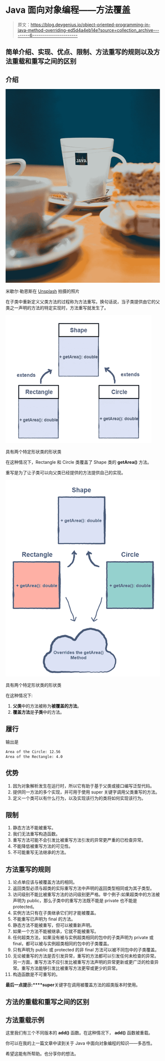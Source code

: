 # Java 面向对象编程——方法覆盖

> 原文：<https://blog.devgenius.io/object-oriented-programming-in-java-method-overriding-ed5d4a4eb14e?source=collection_archive---------6----------------------->

## 简单介绍、实现、优点、限制、方法重写的规则以及方法重载和重写之间的区别

## 介绍

![](img/63ad44846a99b61bae59a48f557e64f6.png)

米歇尔·勒恩斯在 [Unsplash](https://unsplash.com?utm_source=medium&utm_medium=referral) 拍摄的照片

在子类中重新定义父类方法的过程称为方法重写。换句话说，当子类提供由它的父类之一声明的方法的特定实现时，方法重写就发生了。

![](img/1e674b0c5fc017e100140db84d2dc5e8.png)

具有两个特定形状类的形状类

在这种情况下，Rectangle 和 Circle 类覆盖了 Shape 类的 **getArea()** 方法。

重写是为了让子类可以向父类已经提供的方法提供自己的实现。

![](img/a602501950014906dcde42d0da1b89db.png)

具有两个特定形状类的形状类

在这种情况下:

1.  **父类**中的方法被称为**被覆盖的方法**。
2.  **覆盖方法**是**子类**中的方法。

## 履行

输出是

```
Area of the Circle: 12.56
Area of the Rectangle: 4.0
```

## 优势

1.  因为对象解析发生在运行时，所以它有助于基于父类或接口编写泛型代码。
2.  提供同一方法的多个实现，并可用于使用 super 关键字调用父类重写的方法。
3.  定义一个类可以有什么行为，以及实现该行为的类将如何实现该行为。

## 限制

1.  静态方法不能被重写。
2.  我们无法重写构造函数。
3.  重写方法可能不会引发比被重写方法引发的异常更严重的已检查异常。
4.  不能降低被重写方法的可见性。
5.  不可能重写无法继承的方法。

## 方法重写的规则

1.  论点单应该与被覆盖方法的相同。
2.  返回类型必须与超类的实际重写方法中声明的返回类型相同或为其子类型。
3.  访问级别不能比被重写方法的访问级别更严格。举个例子:如果超类中的方法被声明为 public，那么子类中的重写方法既不能是 private 也不能是 protected。
4.  实例方法只有在子类继承它们时才能被覆盖。
5.  不能重写已声明为 final 的方法。
6.  静态方法不能被重写，但可以被重新声明。
7.  如果一个方法不能被继承，它就不能被重写。
8.  任何超类方法，如果没有被与实例超类相同的包中的子类声明为 private 或 final，都可以被与实例超类相同的包中的子类覆盖。
9.  只有声明为 public 或 protected 的非 final 方法可以被不同包中的子类覆盖。
10.  无论被重写的方法是否引发异常，重写的方法都可以引发任何未检查的异常。另一方面，重写方法不应引发比被重写方法声明的异常更新或更广泛的检查异常。重写方法能够引发比被重写方法更窄或更少的异常。
11.  构造函数是不可重写的。

**最后一点提示:****super**关键字在调用被覆盖方法的超类版本时使用。

## 方法的重载和重写之间的区别

## 方法重载示例

这里我们有三个不同版本的 **add()** 函数。在这种情况下， **add()** 函数被重载。

你可以在我的上一篇文章中读到关于 Java 中面向对象编程的知识——多态性。

希望这能有所帮助。也分享你的想法。